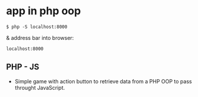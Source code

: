 # app in php oop

`$ php -S localhost:8000`

& address bar into browser:

`localhost:8000`

## PHP - JS

- Simple game with action button to retrieve data from a PHP OOP to pass throught JavaScript.

